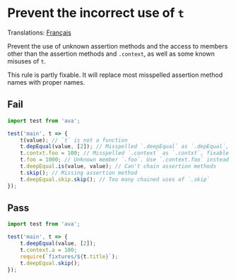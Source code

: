 # Prevent the incorrect use of `t`

Translations: [Français](https://github.com/avajs/ava-docs/blob/master/fr_FR/related/eslint-plugin-ava/docs/rules/use-t-well.md)

Prevent the use of unknown assertion methods and the access to members other than the assertion methods and `.context`, as well as some known misuses of `t`.

This rule is partly fixable. It will replace most misspelled assertion method names with proper names.


## Fail

```js
import test from 'ava';

test('main', t => {
	t(value); // `t` is not a function
	t.depEqual(value, [2]); // Misspelled `.deepEqual` as `.depEqual`, fixable
	t.contxt.foo = 100; // Misspelled `.context` as `.contxt`, fixable
	t.foo = 1000; // Unknown member `.foo`. Use `.context.foo` instead
	t.deepEqual.is(value, value); // Can't chain assertion methods
	t.skip(); // Missing assertion method
	t.deepEqual.skip.skip(); // Too many chained uses of `.skip`
});
```


## Pass

```js
import test from 'ava';

test('main', t => {
	t.deepEqual(value, [2]);
	t.context.a = 100;
	require(`fixtures/${t.title}`);
	t.deepEqual.skip();
});
```
